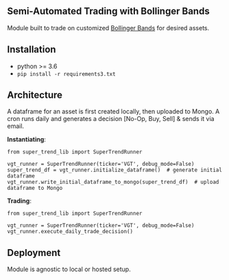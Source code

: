 ## Semi-Automated Trading with Bollinger Bands
Module built to trade on customized [Bollinger Bands](https://en.wikipedia.org/wiki/Bollinger_Bands) for desired assets.


## Installation
- python >= 3.6
- `pip install -r requirements3.txt`

## Architecture
A dataframe for an asset is first created locally, then uploaded to Mongo.
A cron runs daily and generates a decision [No-Op, Buy, Sell] & sends it via email.

<b>Instantiating</b>:
```
from super_trend_lib import SuperTrendRunner

vgt_runner = SuperTrendRunner(ticker='VGT', debug_mode=False)
super_trend_df = vgt_runner.initialize_dataframe()  # generate initial dataframe
vgt_runner.write_initial_dataframe_to_mongo(super_trend_df)  # upload dataframe to Mongo

```

<b>Trading</b>:
```
from super_trend_lib import SuperTrendRunner

vgt_runner = SuperTrendRunner(ticker='VGT', debug_mode=False)
vgt_runner.execute_daily_trade_decision()
```

## Deployment
Module is agnostic to local or hosted setup. 

